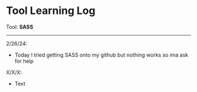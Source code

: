# Tool Learning Log

Tool: **SASS**

---

2/26/24:
* Today I tried getting SASS onto my github but nothing works so ima ask for help

X/X/X:
* Text


<!--
* Links you used today (websites, videos, etc)
* Things you tried, progress you made, etc
* Challenges, a-ha moments, etc
* Questions you still have
* What you're going to try next
-->
